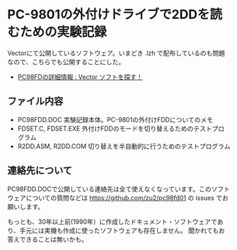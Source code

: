 # PC-9801の外付けドライブで2DDを読むための実験記録

Vectorにて公開しているソフトウェア。いまどき .lzh で配布しているのも問題なので、こちらでも公開することにした。

- [PC98FDの詳細情報 : Vector ソフトを探す！](https://www.vector.co.jp/soft/dos/hardware/se000618.html)

## ファイル内容

- PC98FDD.DOC 実験記録本体。PC-9801の外付けFDDについてのメモ
- FDSET.C, FDSET.EXE 外付けFDDのモードを切り替えるためのテストプログラム
- R2DD.ASM, R2DD.COM 切り替えを半自動的に行うためのテストプログラム

## 連絡先について

PC98FDD.DOCで公開している連絡先は全て使えなくなっています。このソフトウェアについての質問などは
https://github.com/zu2/pc98fd01 の issues でお願いします。

もっとも、30年以上前(1990年）に作成したドキュメント・ソフトウェアであり、手元には実機も作成に使ったソフトウェアも存在しません。
聞かれてもお答えできることは無いかも。
